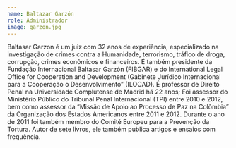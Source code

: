 ```yaml
---
name: Baltazar Garzón
role: Administrador
image: garzon.jpg
---
```

Baltasar Garzon é um juiz com 32 anos de experiência, especializado na investigação de crimes contra a Humanidade, terrorismo, tráfico de droga, corrupção, crimes econômicos e financeiros. É também presidente da Fundação Internacional Baltasar Garzón (FIBGAR) e do International Legal Office for Cooperation and Development (Gabinete Jurídico Internacional para a Cooperação  o Desenvolvimento” (ILOCAD). É professor de Direito Penal na Universidade Complutense de Madrid há 22 anos; Foi assessor do Ministério Público do Tribunal Penal Internacional (TPI) entre 2010 e 2012, bem como assessor da “Missão de Apoio ao Processo de Paz na Colômbia” da Organização dos Estados Americanos entre 2011 e 2012. Durante o ano de 2011 foi também membro do Comité Europeu para a Prevenção da Tortura. Autor de sete livros, ele também publica artigos e ensaios com frequência.